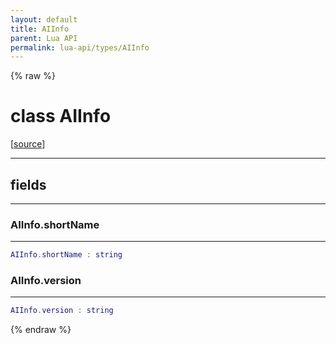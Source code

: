```yaml
---
layout: default
title: AIInfo
parent: Lua API
permalink: lua-api/types/AIInfo
---
```


{% raw %}

# class AIInfo





[<a href="https://github.com/beyond-all-reason/RecoilEngine/blob/b29554ca8a91605fa235eafe60ad740783359665/rts/Lua/LuaArchive.cpp#L299-L303" target="_blank">source</a>]







---



## fields
---

### AIInfo.shortName
---
```lua
AIInfo.shortName : string
```










### AIInfo.version
---
```lua
AIInfo.version : string
```












{% endraw %}